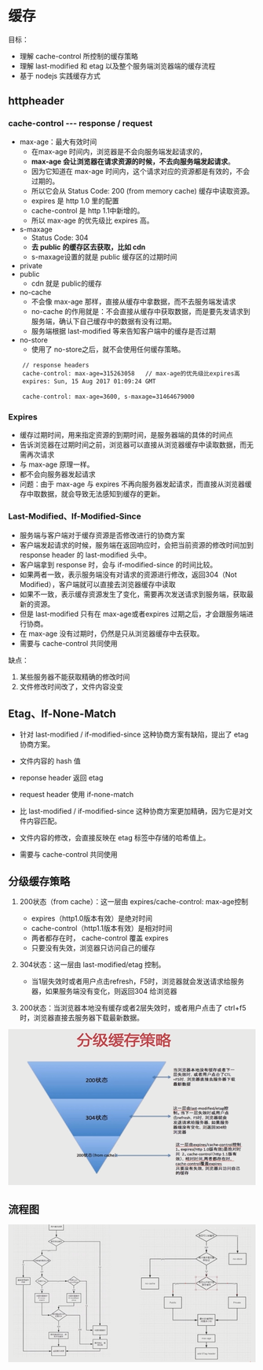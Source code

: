 # 缓存

目标：

- 理解 cache-control 所控制的缓存策略
- 理解 last-modified 和 etag 以及整个服务端浏览器端的缓存流程
- 基于 nodejs 实践缓存方式

## httpheader

### cache-control --- response / request

- max-age：最大有效时间
    * 在max-age 时间内，浏览器是不会向服务端发起请求的，
    * **max-age 会让浏览器在请求资源的时候，不去向服务端发起请求**。
    * 因为它知道在 max-age 时间内，这个请求对应的资源都是有效的，不会过期的。
    * 所以它会从 Status Code: 200 (from memory cache) 缓存中读取资源。
    * expires 是 http 1.0 里的配置
    * cache-control 是 http 1.1中新增的。
    * 所以 max-age 的优先级比 expires 高。
- s-maxage
    * Status Code: 304
    * **去 public 的缓存区去获取，比如 cdn**
    * s-maxage设置的就是 public 缓存区的过期时间
- private
- public
    * cdn 就是 public的缓存
- no-cache
    * 不会像 max-age 那样，直接从缓存中拿数据，而不去服务端发请求
    * no-cache 的作用就是：不会直接从缓存中获取数据，而是要先发请求到服务端，确认下自己缓存中的数据有没有过期。
    * 服务端根据  last-modified 等来告知客户端中的缓存是否过期
- no-store
    * 使用了 no-store之后，就不会使用任何缓存策略。

```txt
    // response headers
    cache-control: max-age=315263058   // max-age的优先级比expires高
    expires: Sun, 15 Aug 2017 01:09:24 GMT
```

```txt
    cache-control: max-age=3600, s-maxage=31464679000
```

### Expires

- 缓存过期时间，用来指定资源的到期时间，是服务器端的具体的时间点
- 告诉浏览器在过期时间之前，浏览器可以直接从浏览器缓存中读取数据，而无需再次请求
- 与 max-age 原理一样。
- 都不会向服务器发起请求
- 问题：由于 max-age 与 expires 不再向服务器发起请求，而直接从浏览器缓存中取数据，就会导致无法感知到缓存的更新。

### Last-Modified、If-Modified-Since

- 服务端与客户端对于缓存资源是否修改进行的协商方案
- 客户端发起请求的时候，服务端在返回响应时，会把当前资源的修改时间加到 response header 的 last-modified 头中。
- 客户端拿到 response 时，会与 if-modified-since 的时间比较。
- 如果两者一致，表示服务端没有对请求的资源进行修改，返回304（Not Modified），客户端就可以直接去浏览器缓存中读取
- 如果不一致，表示缓存资源发生了变化，需要再次发送请求到服务端，获取最新的资源。
- 但是 last-modified 只有在 max-age或者expires 过期之后，才会跟服务端进行协商。
- 在 max-age 没有过期时，仍然是只从浏览器缓存中去获取。
- 需要与 cache-control 共同使用

缺点：

1. 某些服务器不能获取精确的修改时间
2. 文件修改时间改了，文件内容没变

## Etag、If-None-Match

- 针对 last-modified / if-modified-since 这种协商方案有缺陷，提出了 etag 协商方案。

- 文件内容的 hash 值
- reponse header 返回 etag
- request header 使用 if-none-match
- 比 last-modified / if-modified-since 这种协商方案更加精确，因为它是对文件内容匹配。
- 文件内容的修改，会直接反映在 etag 标签中存储的哈希值上。
- 需要与 cache-control 共同使用

## 分级缓存策略

1. 200状态（from cache）：这一层由 expires/cache-control: max-age控制
    * expires（http1.0版本有效）是绝对时间
    * cache-control（http1.1版本有效）是相对时间
    * 两者都存在时， cache-control 覆盖 expires
    * 只要没有失效，浏览器只访问自己的缓存

2. 304状态：这一层由 last-modified/etag 控制。
    * 当1层失效时或者用户点击refresh，F5时，浏览器就会发送请求给服务器，如果服务端没有变化，则返回304 给浏览器

3. 200状态：当浏览器本地没有缓存或者2层失效时，或者用户点击了 ctrl+f5时，浏览器直接去服务器下载最新数据。

![06.png](./img/06.png)

## 流程图

![07.png](./img/07.png)
